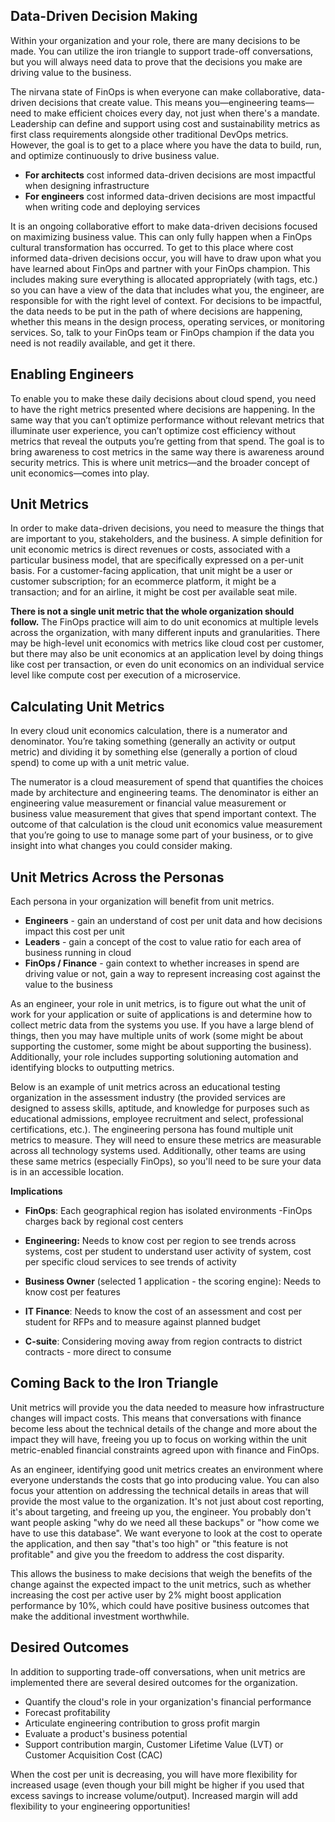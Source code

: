 ## Data-Driven Decision Making

Within your organization and your role, there are many decisions to be made. You can utilize the iron triangle to support trade-off conversations, but you will always need data to prove that the decisions you make are driving value to the business.

The nirvana state of FinOps is when everyone can make collaborative, data-driven decisions that create value. This means you—engineering teams—need to make efficient choices every day, not just when there's a mandate. Leadership can define and support using cost and sustainability metrics as first class requirements alongside other traditional DevOps metrics. However, the goal is to get to a place where you have the data to build, run, and optimize continuously to drive business value.

- **For architects** cost informed data-driven decisions are most impactful when designing infrastructure
- **For engineers** cost informed data-driven decisions are most impactful when writing code and deploying services


It is an ongoing collaborative effort to make data-driven decisions focused on maximizing business value. This can only fully happen when a FinOps cultural transformation has occurred. To get to this place where cost informed data-driven decisions occur, you will have to draw upon what you have learned about FinOps and partner with your FinOps champion. This includes making sure everything is allocated appropriately (with tags, etc.) so you can have a view of the data that includes what you, the engineer, are responsible for with the right level of context. For decisions to be impactful, the data needs to be put in the path of where decisions are happening, whether this means in the design process, operating services, or monitoring services. So, talk to your FinOps team or FinOps champion if the data you need is not readily available, and get it there. 

## Enabling Engineers

To enable you to make these daily decisions about cloud spend, you need to have the right metrics presented where decisions are happening. In the same way that you can’t optimize performance without relevant metrics that illuminate user experience, you can’t optimize cost efficiency without metrics that reveal the outputs you’re getting from that spend. The goal is to bring awareness to cost metrics in the same way there is awareness around security metrics. This is where unit metrics—and the broader concept of unit economics—comes into play.

## Unit Metrics

In order to make data-driven decisions, you need to measure the things that are important to you, stakeholders, and the business. A simple definition for unit economic metrics is direct revenues or costs, associated with a particular business model, that are specifically expressed on a per-unit basis. For a customer-facing application, that unit might be a user or customer subscription; for an ecommerce platform, it might be a transaction; and for an airline, it might be cost per available seat mile.

**There is not a single unit metric that the whole organization should follow.** The FinOps practice will aim to do unit economics at multiple levels across the organization, with many different inputs and granularities. There may be high-level unit economics with metrics like cloud cost per customer, but there may also be unit economics at an application level by doing things like cost per transaction, or even do unit economics on an individual service level like compute cost per execution of a microservice.

## Calculating Unit Metrics

In every cloud unit economics calculation, there is a numerator and denominator. You’re taking something (generally an activity or output metric) and dividing it by something else (generally a portion of cloud spend) to come up with a unit metric value.

The numerator is a cloud measurement of spend that quantifies the choices made by architecture and engineering teams. The denominator is either an engineering value measurement or financial value measurement or business value measurement that gives that spend important context. The outcome of that calculation is the cloud unit economics value measurement that you’re going to use to manage some part of your business, or to give insight into what changes you could consider making.

## Unit Metrics Across the Personas

Each persona in your organization will benefit from unit metrics. 

- **Engineers** - gain an understand of cost per unit data and how decisions impact this cost per unit
- **Leaders** - gain a concept of the cost to value ratio for each area of business running in cloud
- **FinOps / Finance** - gain context to whether increases in spend are driving value or not, gain a way to represent increasing cost against the value to the business

As an engineer, your role in unit metrics, is to figure out what the unit of work for your application or suite of applications is and determine how to collect metric data from the systems you use. If you have a large blend of things, then you may have multiple units of work (some might be about supporting the customer, some might be about supporting the business). Additionally, your role includes supporting solutioning automation and identifying blocks to outputting metrics. 

Below is an example of unit metrics across an educational testing organization in the assessment industry (the provided services are designed to assess skills, aptitude, and knowledge for purposes such as educational admissions, employee recruitment and select, professional certifications, etc.). The engineering persona has found multiple unit metrics to measure. They will need to ensure these metrics are measurable across all technology systems used. Additionally, other teams are using these same metrics (especially FinOps), so you'll need to be sure your data is in an accessible location.

**Implications**

- **FinOps**: Each geographical region has isolated environments -FinOps charges back by regional cost centers
- **Engineering:** Needs to know cost per region to see trends across systems, cost per student to understand user activity of system, cost per specific cloud services to see trends of activity  
    
- **Business Owner** (selected 1 application - the scoring engine): Needs to know cost per features
- **IT Finance**: Needs to know the cost of an assessment and cost per student for RFPs and to measure against planned budget
- **C-suite**: Considering moving away from region contracts to district contracts - more direct to consume

## **Coming Back to the Iron Triangle**

Unit metrics will provide you the data needed to measure how infrastructure changes will impact costs. This means that conversations with finance become less about the technical details of the change and more about the impact they will have, freeing you up to focus on working within the unit metric-enabled financial constraints agreed upon with finance and FinOps. 

As an engineer, identifying good unit metrics creates an environment where everyone understands the costs that go into producing value. You can also focus your attention on addressing the technical details in areas that will provide the most value to the organization. It's not just about cost reporting, it's about targeting, and freeing up you, the engineer. You probably don't want people asking "why do we need all these backups" or "how come we have to use this database". We want everyone to look at the cost to operate the application, and then say "that's too high" or "this feature is not profitable" and give you the freedom to address the cost disparity.

This allows the business to make decisions that weigh the benefits of the change against the expected impact to the unit metrics, such as whether increasing the cost per active user by 2% might boost application performance by 10%, which could have positive business outcomes that make the additional investment worthwhile.

## **Desired Outcomes**

In addition to supporting trade-off conversations, when unit metrics are implemented there are several desired outcomes for the organization. 

- Quantify the cloud's role in your organization's financial performance
- Forecast profitability
- Articulate engineering contribution to gross profit margin
- Evaluate a product's business potential
- Support contribution margin, Customer Lifetime Value (LVT) or Customer Acquisition Cost (CAC)

When the cost per unit is decreasing, you will have more flexibility for increased usage (even though your bill might be higher if you used that excess savings to increase volume/output). Increased margin will add flexibility to your engineering opportunities!
